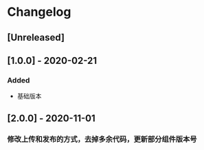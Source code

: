 # Changelog
## [Unreleased]

## [1.0.0] - 2020-02-21
### Added
- 基础版本

## [2.0.0] - 2020-11-01
### 修改上传和发布的方式，去掉多余代码，更新部分组件版本号
